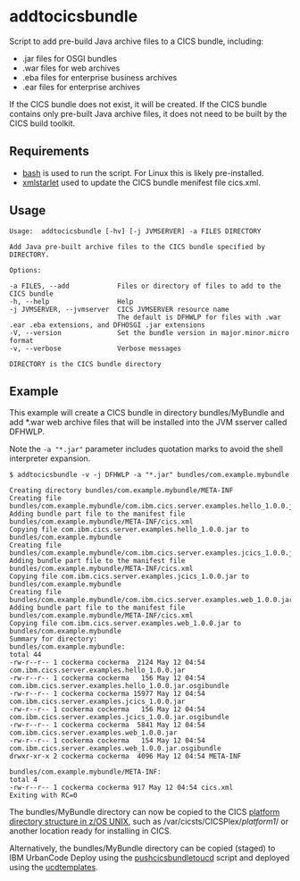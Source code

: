 # addtocicsbundle

Script to add pre-build Java archive files to a CICS bundle, including:

* .jar files for OSGI bundles
* .war files for web archives
* .eba files for enterprise business archives
* .ear files for enterprise archives
 
If the CICS bundle does not exist, it will be created. If the CICS bundle contains only pre-built Java archive files, it does not need to be built by the CICS build toolkit.
 
## Requirements

* [bash](https://www.gnu.org/software/bash/bash.html?cm_mc_uid=33935548072714933125385&cm_mc_sid_50200000=1493879051&cm_mc_sid_52640000=1493879738#downloading) is used to run the script. For Linux this is likely pre-installed.
* [xmlstarlet](http://xmlstar.sourceforge.net/overview.php) used to update the CICS bundle menifest file cics.xml.
 
## Usage
 
~~~~
Usage:	addtocicsbundle [-hv] [-j JVMSERVER] -a FILES DIRECTORY

Add Java pre-built archive files to the CICS bundle specified by DIRECTORY.

Options:

-a FILES, --add            Files or directory of files to add to the CICS bundle
-h, --help                 Help
-j JVMSERVER, --jvmserver  CICS JVMSERVER resource name
                           The default is DFHWLP for files with .war .ear .eba extensions, and DFHOSGI .jar extensions
-V, --version              Set the bundle version in major.minor.micro format
-v, --verbose              Verbose messages

DIRECTORY is the CICS bundle directory
~~~~

## Example

This example will create a CICS bundle in directory bundles/MyBundle and add *.war web archive files that will be installed into the JVM sserver called DFHWLP.

Note the `-a "*.jar"` parameter includes quotation marks to avoid the shell interpreter expansion.

~~~~console
$ addtocicsbundle -v -j DFHWLP -a "*.jar" bundles/com.example.mybundle

Creating directory bundles/com.example.mybundle/META-INF
Creating file bundles/com.example.mybundle/com.ibm.cics.server.examples.hello_1.0.0.jar.osgibundle
Adding bundle part file to the manifest file bundles/com.example.mybundle/META-INF/cics.xml
Copying file com.ibm.cics.server.examples.hello_1.0.0.jar to bundles/com.example.mybundle
Creating file bundles/com.example.mybundle/com.ibm.cics.server.examples.jcics_1.0.0.jar.osgibundle
Adding bundle part file to the manifest file bundles/com.example.mybundle/META-INF/cics.xml
Copying file com.ibm.cics.server.examples.jcics_1.0.0.jar to bundles/com.example.mybundle
Creating file bundles/com.example.mybundle/com.ibm.cics.server.examples.web_1.0.0.jar.osgibundle
Adding bundle part file to the manifest file bundles/com.example.mybundle/META-INF/cics.xml
Copying file com.ibm.cics.server.examples.web_1.0.0.jar to bundles/com.example.mybundle
Summary for directory:
bundles/com.example.mybundle:
total 44
-rw-r--r-- 1 cockerma cockerma  2124 May 12 04:54 com.ibm.cics.server.examples.hello_1.0.0.jar
-rw-r--r-- 1 cockerma cockerma   156 May 12 04:54 com.ibm.cics.server.examples.hello_1.0.0.jar.osgibundle
-rw-r--r-- 1 cockerma cockerma 15977 May 12 04:54 com.ibm.cics.server.examples.jcics_1.0.0.jar
-rw-r--r-- 1 cockerma cockerma   156 May 12 04:54 com.ibm.cics.server.examples.jcics_1.0.0.jar.osgibundle
-rw-r--r-- 1 cockerma cockerma  5841 May 12 04:54 com.ibm.cics.server.examples.web_1.0.0.jar
-rw-r--r-- 1 cockerma cockerma   154 May 12 04:54 com.ibm.cics.server.examples.web_1.0.0.jar.osgibundle
drwxr-xr-x 2 cockerma cockerma  4096 May 12 04:54 META-INF

bundles/com.example.mybundle/META-INF:
total 4
-rw-r--r-- 1 cockerma cockerma 917 May 12 04:54 cics.xml
Exiting with RC=0
~~~~

The bundles/MyBundle directory can now be copied to the CICS [platform directory structure in z/OS UNIX](https://www.ibm.com/support/knowledgecenter/SSGMCP_5.3.0/com.ibm.cics.ts.productoverview.doc/concepts/platforms_directory_structure.html), such as /var/cicsts/CICSPlex/_platform1_/ or another location ready for installing in CICS.

Alternatively, the bundles/MyBundle directory can be copied (staged) to IBM UrbanCode Deploy using the [pushcicsbundletoucd](../pushcicsbundletoucd) script and deployed using the [ucdtemplates](../ucdtemplates).
